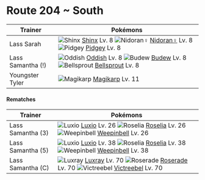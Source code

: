 # Route 204 ~ South

Trainer                    | Pokémons
---                        | ---
Lass Sarah                 | ![][403]  [Shinx] Lv. 8  ![][029]  [Nidoran♀] Lv. 8  ![][016]  [Pidgey] Lv. 8
Lass Samantha (!)          | ![][043]  [Oddish] Lv. 8  ![][406]  [Budew] Lv. 8  ![][069]  [Bellsprout] Lv. 8
Youngster Tyler            | ![][129]  [Magikarp] Lv. 11

#### Rematches

Trainer                    | Pokémons
---                        | ---
Lass Samantha (3)          | ![][404]  [Luxio] Lv. 26  ![][315]  [Roselia] Lv. 26  ![][070]  [Weepinbell] Lv. 26
Lass Samantha (5)          | ![][404]  [Luxio] Lv. 38  ![][315]  [Roselia] Lv. 38  ![][070]  [Weepinbell] Lv. 38
Lass Samantha (C)          | ![][405]  [Luxray] Lv. 70  ![][407]  [Roserade] Lv. 70  ![][071]  [Victreebel] Lv. 70
[016]: https://raw.githubusercontent.com/PokeAPI/sprites/master/sprites/pokemon/16.png "Pidgey"
[029]: https://raw.githubusercontent.com/PokeAPI/sprites/master/sprites/pokemon/29.png "Nidoran♀"
[043]: https://raw.githubusercontent.com/PokeAPI/sprites/master/sprites/pokemon/43.png "Oddish"
[069]: https://raw.githubusercontent.com/PokeAPI/sprites/master/sprites/pokemon/69.png "Bellsprout"
[070]: https://raw.githubusercontent.com/PokeAPI/sprites/master/sprites/pokemon/70.png "Weepinbell"
[071]: https://raw.githubusercontent.com/PokeAPI/sprites/master/sprites/pokemon/71.png "Victreebel"
[129]: https://raw.githubusercontent.com/PokeAPI/sprites/master/sprites/pokemon/129.png "Magikarp"
[315]: https://raw.githubusercontent.com/PokeAPI/sprites/master/sprites/pokemon/315.png "Roselia"
[403]: https://raw.githubusercontent.com/PokeAPI/sprites/master/sprites/pokemon/403.png "Shinx"
[404]: https://raw.githubusercontent.com/PokeAPI/sprites/master/sprites/pokemon/404.png "Luxio"
[405]: https://raw.githubusercontent.com/PokeAPI/sprites/master/sprites/pokemon/405.png "Luxray"
[406]: https://raw.githubusercontent.com/PokeAPI/sprites/master/sprites/pokemon/406.png "Budew"
[407]: https://raw.githubusercontent.com/PokeAPI/sprites/master/sprites/pokemon/407.png "Roserade"
[Pidgey]: /pokemon_changes/016.md
[Nidoran♀]: /pokemon_changes/029.md
[Oddish]: /pokemon_changes/043.md
[Bellsprout]: /pokemon_changes/069.md
[Weepinbell]: /pokemon_changes/070.md
[Victreebel]: /pokemon_changes/071.md
[Magikarp]: /pokemon_changes/129.md
[Roselia]: /pokemon_changes/315.md
[Shinx]: /pokemon_changes/403.md
[Luxio]: /pokemon_changes/404.md
[Luxray]: /pokemon_changes/405.md
[Budew]: /pokemon_changes/406.md
[Roserade]: /pokemon_changes/407.md
